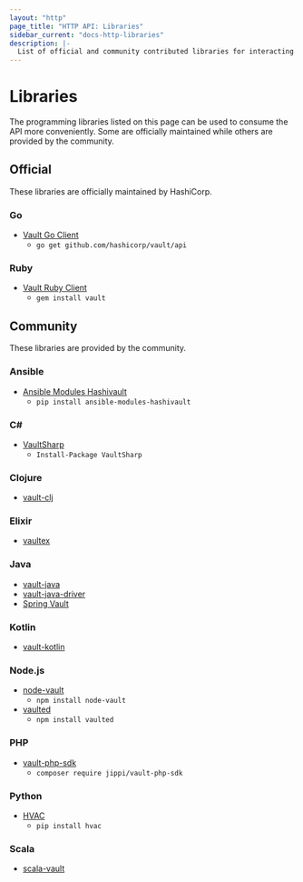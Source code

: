 ```yaml
---
layout: "http"
page_title: "HTTP API: Libraries"
sidebar_current: "docs-http-libraries"
description: |-
  List of official and community contributed libraries for interacting with the Vault HTTP API.
---
```


# Libraries

The programming libraries listed on this page can be used to consume the API more conveniently.
Some are officially maintained while others are provided by the community.

## Official

These libraries are officially maintained by HashiCorp.

### Go

* [Vault Go Client](https://github.com/hashicorp/vault/tree/master/api)
  * `go get github.com/hashicorp/vault/api`

### Ruby

* [Vault Ruby Client](https://github.com/hashicorp/vault-ruby)
  * `gem install vault`

## Community

These libraries are provided by the community.

### Ansible

* [Ansible Modules Hashivault](https://pypi.python.org/pypi/ansible-modules-hashivault)
  * `pip install ansible-modules-hashivault`

### C&#35;

* [VaultSharp](https://github.com/rajanadar/VaultSharp)
  * `Install-Package VaultSharp`
  
### Clojure

* [vault-clj](https://github.com/amperity/vault-clj)

### Elixir

* [vaultex](https://hex.pm/packages/vaultex)

### Java

* [vault-java](https://github.com/jhaals/vault-java)
* [vault-java-driver](https://github.com/BetterCloud/vault-java-driver)
* [Spring Vault](https://github.com/spring-projects/spring-vault)

### Kotlin

* [vault-kotlin](https://github.com/kunickiaj/vault-kotlin)

### Node.js

* [node-vault](https://github.com/kr1sp1n/node-vault)
  * `npm install node-vault`
* [vaulted](https://github.com/chiefy/vaulted)
  * `npm install vaulted`

### PHP

* [vault-php-sdk](https://github.com/jippi/vault-php-sdk)
  * `composer require jippi/vault-php-sdk`

### Python

* [HVAC](https://github.com/ianunruh/hvac)
  * `pip install hvac`

### Scala
 * [scala-vault](https://github.com/janstenpickle/scala-vault)
